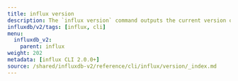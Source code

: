 ```yaml
---
title: influx version
description: The `influx version` command outputs the current version of the influx command line interface (CLI).
influxdb/v2/tags: [influx, cli]
menu:
  influxdb_v2:
    parent: influx
weight: 202
metadata: [influx CLI 2.0.0+]
source: /shared/influxdb-v2/reference/cli/influx/version/_index.md
---
```


<!-- The content for this file is located at
// SOURCE content/shared/influxdb-v2/reference/cli/influx/version/_index.md -->
